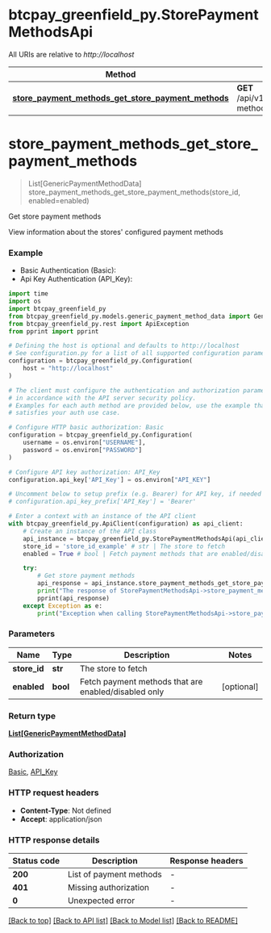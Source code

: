# btcpay_greenfield_py.StorePaymentMethodsApi

All URIs are relative to *http://localhost*

Method | HTTP request | Description
------------- | ------------- | -------------
[**store_payment_methods_get_store_payment_methods**](StorePaymentMethodsApi.md#store_payment_methods_get_store_payment_methods) | **GET** /api/v1/stores/{storeId}/payment-methods | Get store payment methods


# **store_payment_methods_get_store_payment_methods**
> List[GenericPaymentMethodData] store_payment_methods_get_store_payment_methods(store_id, enabled=enabled)

Get store payment methods

View information about the stores' configured payment methods

### Example

* Basic Authentication (Basic):
* Api Key Authentication (API_Key):
```python
import time
import os
import btcpay_greenfield_py
from btcpay_greenfield_py.models.generic_payment_method_data import GenericPaymentMethodData
from btcpay_greenfield_py.rest import ApiException
from pprint import pprint

# Defining the host is optional and defaults to http://localhost
# See configuration.py for a list of all supported configuration parameters.
configuration = btcpay_greenfield_py.Configuration(
    host = "http://localhost"
)

# The client must configure the authentication and authorization parameters
# in accordance with the API server security policy.
# Examples for each auth method are provided below, use the example that
# satisfies your auth use case.

# Configure HTTP basic authorization: Basic
configuration = btcpay_greenfield_py.Configuration(
    username = os.environ["USERNAME"],
    password = os.environ["PASSWORD"]
)

# Configure API key authorization: API_Key
configuration.api_key['API_Key'] = os.environ["API_KEY"]

# Uncomment below to setup prefix (e.g. Bearer) for API key, if needed
# configuration.api_key_prefix['API_Key'] = 'Bearer'

# Enter a context with an instance of the API client
with btcpay_greenfield_py.ApiClient(configuration) as api_client:
    # Create an instance of the API class
    api_instance = btcpay_greenfield_py.StorePaymentMethodsApi(api_client)
    store_id = 'store_id_example' # str | The store to fetch
    enabled = True # bool | Fetch payment methods that are enabled/disabled only (optional)

    try:
        # Get store payment methods
        api_response = api_instance.store_payment_methods_get_store_payment_methods(store_id, enabled=enabled)
        print("The response of StorePaymentMethodsApi->store_payment_methods_get_store_payment_methods:\n")
        pprint(api_response)
    except Exception as e:
        print("Exception when calling StorePaymentMethodsApi->store_payment_methods_get_store_payment_methods: %s\n" % e)
```



### Parameters

Name | Type | Description  | Notes
------------- | ------------- | ------------- | -------------
 **store_id** | **str**| The store to fetch | 
 **enabled** | **bool**| Fetch payment methods that are enabled/disabled only | [optional] 

### Return type

[**List[GenericPaymentMethodData]**](GenericPaymentMethodData.md)

### Authorization

[Basic](../README.md#Basic), [API_Key](../README.md#API_Key)

### HTTP request headers

 - **Content-Type**: Not defined
 - **Accept**: application/json

### HTTP response details
| Status code | Description | Response headers |
|-------------|-------------|------------------|
**200** | List of payment methods |  -  |
**401** | Missing authorization |  -  |
**0** | Unexpected error |  -  |

[[Back to top]](#) [[Back to API list]](../README.md#documentation-for-api-endpoints) [[Back to Model list]](../README.md#documentation-for-models) [[Back to README]](../README.md)

